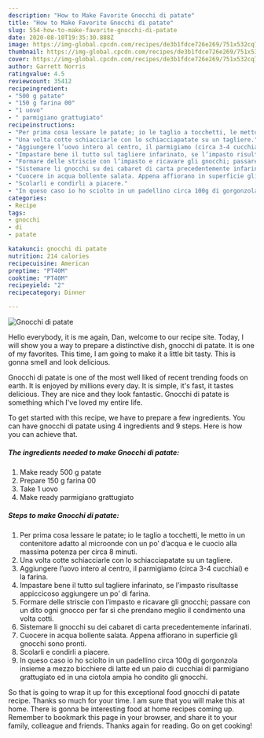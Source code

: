 ```yaml
---
description: "How to Make Favorite Gnocchi di patate"
title: "How to Make Favorite Gnocchi di patate"
slug: 554-how-to-make-favorite-gnocchi-di-patate
date: 2020-08-10T19:35:30.888Z
image: https://img-global.cpcdn.com/recipes/de3b1fdce726e269/751x532cq70/gnocchi-di-patate-recipe-main-photo.jpg
thumbnail: https://img-global.cpcdn.com/recipes/de3b1fdce726e269/751x532cq70/gnocchi-di-patate-recipe-main-photo.jpg
cover: https://img-global.cpcdn.com/recipes/de3b1fdce726e269/751x532cq70/gnocchi-di-patate-recipe-main-photo.jpg
author: Garrett Norris
ratingvalue: 4.5
reviewcount: 35412
recipeingredient:
- "500 g patate"
- "150 g farina 00"
- "1 uovo"
- " parmigiano grattugiato"
recipeinstructions:
- "Per prima cosa lessare le patate; io le taglio a tocchetti, le metto in un contenitore adatto al microonde con un po’ d’acqua e le cuocio alla massima potenza per circa 8 minuti."
- "Una volta cotte schiacciarle con lo schiacciapatate su un tagliere."
- "Aggiungere l’uovo intero al centro, il parmigiamo (circa 3-4 cucchiai) e la farina."
- "Impastare bene il tutto sul tagliere infarinato, se l’impasto risultasse appiccicoso aggiungere un po’ di farina."
- "Formare delle striscie con l’impasto e ricavare gli gnocchi; passare con un dito ogni gnocco per far sì che prendano meglio il condimento una volta cotti."
- "Sistemare li gnocchi su dei cabaret di carta precedentemente infarinati."
- "Cuocere in acqua bollente salata. Appena affiorano in superficie gli gnocchi sono pronti."
- "Scolarli e condirli a piacere."
- "In queso caso io ho sciolto in un padellino circa 100g di gorgonzola insieme a mezzo bicchiere di latte ed un paio di cucchiai di parmigiano grattugiato ed in una ciotola ampia ho condito gli gnocchi."
categories:
- Recipe
tags:
- gnocchi
- di
- patate

katakunci: gnocchi di patate 
nutrition: 214 calories
recipecuisine: American
preptime: "PT40M"
cooktime: "PT40M"
recipeyield: "2"
recipecategory: Dinner

---
```



![Gnocchi di patate](https://img-global.cpcdn.com/recipes/de3b1fdce726e269/751x532cq70/gnocchi-di-patate-recipe-main-photo.jpg)

Hello everybody, it is me again, Dan, welcome to our recipe site. Today, I will show you a way to prepare a distinctive dish, gnocchi di patate. It is one of my favorites. This time, I am going to make it a little bit tasty. This is gonna smell and look delicious.

Gnocchi di patate is one of the most well liked of recent trending foods on earth. It is enjoyed by millions every day. It is simple, it's fast, it tastes delicious. They are nice and they look fantastic. Gnocchi di patate is something which I've loved my entire life.




To get started with this recipe, we have to prepare a few ingredients. You can have gnocchi di patate using 4 ingredients and 9 steps. Here is how you can achieve that.

<!--inarticleads1-->

##### The ingredients needed to make Gnocchi di patate:

1. Make ready 500 g patate
1. Prepare 150 g farina 00
1. Take 1 uovo
1. Make ready  parmigiano grattugiato




<!--inarticleads2-->

##### Steps to make Gnocchi di patate:

1. Per prima cosa lessare le patate; io le taglio a tocchetti, le metto in un contenitore adatto al microonde con un po’ d’acqua e le cuocio alla massima potenza per circa 8 minuti.
1. Una volta cotte schiacciarle con lo schiacciapatate su un tagliere.
1. Aggiungere l’uovo intero al centro, il parmigiamo (circa 3-4 cucchiai) e la farina.
1. Impastare bene il tutto sul tagliere infarinato, se l’impasto risultasse appiccicoso aggiungere un po’ di farina.
1. Formare delle striscie con l’impasto e ricavare gli gnocchi; passare con un dito ogni gnocco per far sì che prendano meglio il condimento una volta cotti.
1. Sistemare li gnocchi su dei cabaret di carta precedentemente infarinati.
1. Cuocere in acqua bollente salata. Appena affiorano in superficie gli gnocchi sono pronti.
1. Scolarli e condirli a piacere.
1. In queso caso io ho sciolto in un padellino circa 100g di gorgonzola insieme a mezzo bicchiere di latte ed un paio di cucchiai di parmigiano grattugiato ed in una ciotola ampia ho condito gli gnocchi.




So that is going to wrap it up for this exceptional food gnocchi di patate recipe. Thanks so much for your time. I am sure that you will make this at home. There is gonna be interesting food at home recipes coming up. Remember to bookmark this page in your browser, and share it to your family, colleague and friends. Thanks again for reading. Go on get cooking!
